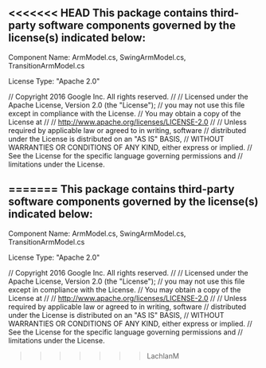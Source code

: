<<<<<<< HEAD
This package contains third-party software components governed by the license(s) indicated below:
---------
Component Name: ArmModel.cs, SwingArmModel.cs, TransitionArmModel.cs

License Type: "Apache 2.0"

// Copyright 2016 Google Inc. All rights reserved.
//
// Licensed under the Apache License, Version 2.0 (the "License");
// you may not use this file except in compliance with the License.
// You may obtain a copy of the License at
//
//     http://www.apache.org/licenses/LICENSE-2.0
//
// Unless required by applicable law or agreed to in writing, software
// distributed under the License is distributed on an "AS IS" BASIS,
// WITHOUT WARRANTIES OR CONDITIONS OF ANY KIND, either express or implied.
// See the License for the specific language governing permissions and
// limitations under the License.

=======
This package contains third-party software components governed by the license(s) indicated below:
---------
Component Name: ArmModel.cs, SwingArmModel.cs, TransitionArmModel.cs

License Type: "Apache 2.0"

// Copyright 2016 Google Inc. All rights reserved.
//
// Licensed under the Apache License, Version 2.0 (the "License");
// you may not use this file except in compliance with the License.
// You may obtain a copy of the License at
//
//     http://www.apache.org/licenses/LICENSE-2.0
//
// Unless required by applicable law or agreed to in writing, software
// distributed under the License is distributed on an "AS IS" BASIS,
// WITHOUT WARRANTIES OR CONDITIONS OF ANY KIND, either express or implied.
// See the License for the specific language governing permissions and
// limitations under the License.

>>>>>>> LachlanM
